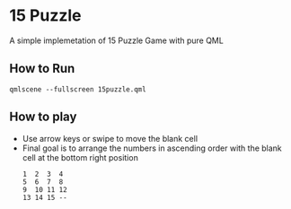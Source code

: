 # 15 Puzzle
A simple implemetation of 15 Puzzle Game with pure QML

## How to Run
`qmlscene --fullscreen 15puzzle.qml`

## How to play
  - Use arrow keys or swipe to move the blank cell
  - Final goal is to arrange the numbers in ascending order with the blank cell at the bottom right position
    ```
    1  2  3  4
    5  6  7  8
    9  10 11 12
    13 14 15 --
    ```
